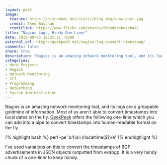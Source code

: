 ```yaml
---
layout: post
image:
  feature: https://ciscodude.net/static/blog-img/snow-dust.jpg
  credit: Theo Baschak
  creditlink: https://www.flickr.com/photos/theodorebaschak/
title: "Nagios Logs, Handy One-Liner"
date: 2015-09-05 18:25:11 -0500
external_url: http://geekpeek.net/nagios-log-convert-timestamp/
comments: false
share: true
description: "Nagios is an amazing network monitoring tool, and its logs are a greppable goldmine of information. Most of us aren't able to convert timestamps into local dates on the fly."
categories: 
- Nerd Projects
- Nagios
- Network Monitoring
- CLI
- Programming
- Networking
- System Administration
---
```

Nagios is an amazing network monitoring tool, and its logs are a greppable goldmine of information. Most of us aren't able to convert timestamps into local dates on the fly. [GeekPeek](http://geekpeek.net/nagios-log-convert-timestamp/) offers the following one-liner which you can add into a pipe to convert timestamps into human-readable format on the fly.

{% highlight bash %}
perl -pe 's/(\d+)/localtime($1)/e'
{% endhighlight %}

I've used variations on this to convert the timestamps of BGP advertisements in JSON objects outputted from exabgp. It is a very handy chunk of a one-liner to keep handy.
